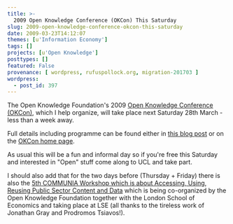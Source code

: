 ```yaml
---
title: >-
  2009 Open Knowledge Conference (OKCon) This Saturday
slug: 2009-open-knowledge-conference-okcon-this-saturday
date: 2009-03-23T14:12:07
themes: [u'Information Economy']
tags: []
projects: [u'Open Knowledge']
posttypes: []
featured: False
provenance: [ wordpress, rufuspollock.org, migration-201703 ]
wordpress:
  - post_id: 397
---
```


The Open Knowledge Foundation's 2009 [Open Knowledge Conference (OKCon)](http://www.okfn.org/okcon/), which I help organize, will take place next Saturday 28th March - less than a week away.

Full details including programme can be found either in [this blog post](http://blog.okfn.org/2009/03/22/open-knowledge-conference-okcon-2009-saturday-28th-march/) or on the [OKCon home page](http://www.okfn.org/okcon/).

As usual this will be a fun and informal day so if you're free this Saturday and interested in "Open" stuff come along to UCL and take part.

I should also add that for the two days before (Thursday + Friday) there is also the [5th COMMUNIA Workshop which is about Accessing, Using, Reusing Public Sector Content and Data](http://blog.okfn.org/2009/03/18/5th-communia-workshop-programme-details/) which is being co-organized by the Open Knowledge Foundation together with the London School of Economics and taking place at LSE (all thanks to the tireless work of Jonathan Gray and Prodromos Tsiavos!).

